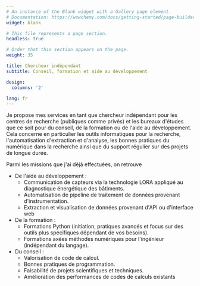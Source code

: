 ```yaml
---
# An instance of the Blank widget with a Gallery page element.
# Documentation: https://wowchemy.com/docs/getting-started/page-builder/
widget: blank

# This file represents a page section.
headless: true

# Order that this section appears on the page.
weight: 35

title: Chercheur indépendant
subtitle: Conseil, formation et aide au développement

design:
  columns: '2'

lang: fr
---
```


Je propose mes services en tant que chercheur indépendant pour les centres de
recherche (publiques comme privés) et les bureaux d'études que ce soit pour du
conseil, de la formation ou de l'aide au développement. Cela concerne en
particulier les outils informatiques pour la recherche, l'automatisation
d'extraction et d'analyse, les bonnes pratiques du numérique dans la recherche
ainsi que du support régulier sur des projets de longue durée.

Parmi les missions que j'ai déjà effectuées, on retrouve

- De l'aide au développement :
  - Communication de capteurs via la technologie LORA appliqué au diagnostique
    énergétique des bâtiments.
  - Automatisation de pipeline de traitement de données provenant
    d'instrumentation.
  - Extraction et visualisation de données provenant d'API ou d'interface web
- De la formation :
  - Formations Python (initiation, pratiques avancés et focus sur des outils plus
    spécifiques dépendant de vos besoins).
  - Formations axées méthodes numériques pour l'ingénieur (indépendant du
    langage).
- Du conseil :
  - Valorisation de code de calcul.
  - Bonnes pratiques de programmation.
  - Faisabilité de projets scientifiques et techniques.
  - Amélioration des performances de codes de calculs existants
